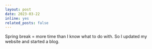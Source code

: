 ```yaml
---
layout: post
date: 2023-03-22
inline: yes
related_posts: false
---
```


Spring break = more time than I know what to do with. So I updated my website and started a blog.

